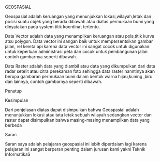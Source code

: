 GEOSPASIAL

 

Geospasial adalah keruangan yang menunjukkan lokasi,wilayah,letak dan posisi suatu objek yang berada dibawah atau diatas permukaan bumi yang dinyatakan pada system titik koordinat tertentu.

Data Vector adalah data yang menampilkan keruangan atau pola,titik kurva atsu polygon. Data vector ini sangan baik untuk mempersentsikan gambar jalan, rel kereta api karena data vector ini sangat cocok untuk digunakan untuk keperluan administrasi peta dan cocok untuk pembangunan jalan contoh gambarnya seperti dibawah.

 

Data Raster adalah data yang diambil atau data yang dikumpulkan dari data  radar setelit atau citra perekaman foto sehingga data raster nanntinya akan  berupa gambaran permukaan bumi dalam bentuk warna hijau,kuning ,biru dan lainnya,  contoh gambarnya seperti dibawah.


Penutup

Kesimpulan

Dari penjelasan diatas dapat disimpulkan bahwa Geospasial adalah menunjukkan lokasi atau tata letak sebuah wilayah sedangkan vector dan raster dapat disimpulkan bahwa masing-masing menampilkan data yang berbeda

Saran

Saran saya adalah pelajaran geospasial ini lebih diperdalam lagi karena pelajaran ini sangat berperan penting dalam jurusan kami yakni Teknik InformatikaS